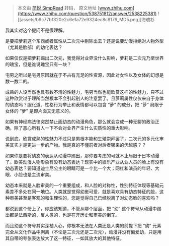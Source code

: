 > 本文由 [简悦 SimpRead](http://ksria.com/simpread/) 转码， 原文地址 [www.zhihu.com](https://www.zhihu.com/question/538751812/answer/2538225381) ![[assets/b9c77bf320e2c6e1a72e9324ec8c8179_MD5.png]]海魂衫​

我其实对这个提问不是很理解。

是要把萝莉这个东西或者属性从二次元中剔除出去？还是说要动漫拒绝对人物外型（尤其是脸部）的幼化表达？

如果仅仅是把萝莉踢出二次元，我觉得对业界没什么影响，萝莉是二次元乃至世界的瑰宝，但是谁说瑰宝只有一块？

宅男之所以是宅男原因就在于不占有充足的性资源，因此对女性以及女体的幻想是数一数二的。

成熟的人设当然也具有数不清的性魅力，宅男当然也能欣赏这样的性魅力，只不过这种欣赏过于理所当然根本不会引起别人的注意罢了。且萝莉属性仅仅来自于身体的幼态吗？服化道、性格行为举止和表情都可以包含 “萝” 的成分，把 “萝” 局限于女体的 “萝” 是即片面又无意义的。

如果有神经病法律突然禁止画幼态的动漫角色，那么就会变成一种无聊的政治正确，除了恶心所有人一下不会对业界产生什么实质性的重大影响。

说到底，欣赏成熟的性魅力不过只是男根本能和生殖崇拜罢了，二次元的多元化审美其实才是更进一步的产物。我是真的不懂前者对后者哪来的优越感？？

如果你是要将幼态的表达从动漫中踢出，那你要考虑的可就不止局限于日本动漫了。欧美动漫人物形象有没有幼态表达？现实中的娱乐产业从业人员的脸上有没有幼态表达？要知道迪士尼公主的眼睛可是一个比一个大；网红和演员的年轻、大眼、小脸也是主流审美。

幼态本来就是人脸审美的一个重要组成，和人脸的对称性，性别特征体现等基础元素差不多处在同一地位。人类就是觉得幼崽可爱，就是喜欢具有幼态特征的脸，这种审美甚至是客观的和生理性的，您是觉得自己已经脱离了对幼态脸的喜欢吗？

都说到这个份上了，你应该知道，不管从哪个层面，把 “幼” 这个符号从动漫中踢出都是法西斯的、反人类的，也是在开历史和审美的倒车。

而且幼这个符号其实深植人心，你根本无法在人类还是人类的前提下把 “幼” 元素完全从文化作品中剥离（不论是三次元还是二次元），动漫并没有偏爱幼，只是用其自带的夸张表达放大了这一特征，一如其放大的其他特征。